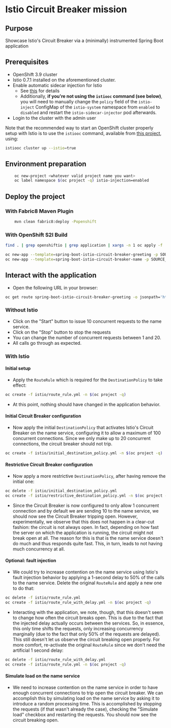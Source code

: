 # Istio Circuit Breaker mission

## Purpose

Showcase Istio's Circuit Breaker via a (minimally) instrumented Spring Boot application

## Prerequisites

- OpenShift 3.9 cluster
- Istio 0.7.1 installed on the aforementioned cluster.
- Enable automatic sidecar injection for Istio
  * See [this](https://istio.io/docs/setup/kubernetes/sidecar-injection.html) for details
  * Additionally, **if you're not using the `istiooc` command (see below)**, you will need to manually change the `policy` field
  of the `istio-inject` ConfigMap of the `istio-system` namespace from `enabled` to `disabled` and restart the
  `istio-sidecar-injector` pod afterwards.
- Login to the cluster with the admin user

Note that the recommended way to start an OpenShift cluster properly setup with Istio is to use the `istiooc` command,
available from [this project](https://github.com/openshift-istio/origin/releases/), using:

```bash
istiooc cluster up --istio=true
```

## Environment preparation

```bash
    oc new-project <whatever valid project name you want>
    oc label namespace $(oc project -q) istio-injection=enabled
```

## Deploy the project

### With Fabric8 Maven Plugin
```bash
    mvn clean fabric8:deploy -Popenshift
```

### With OpenShift S2I Build
```bash
find . | grep openshiftio | grep application | xargs -n 1 oc apply -f

oc new-app --template=spring-boot-istio-circuit-breaker-greeting -p SOURCE_REPOSITORY_URL=https://github.com/snowdrop/spring-boot-istio-circuit-breaker-booster  -p SOURCE_REPOSITORY_REF=master -p SOURCE_REPOSITORY_DIR=name-service
oc new-app --template=spring-boot-istio-circuit-breaker-name -p SOURCE_REPOSITORY_URL=https://github.com/snowdrop/spring-boot-istio-circuit-breaker-booster  -p SOURCE_REPOSITORY_REF=master -p SOURCE_REPOSITORY_DIR=name-service    
```

## Interact with the application

* Open the following URL in your browser:
```bash
oc get route spring-boot-istio-circuit-breaker-greeting -o jsonpath='http://{.spec.host}{"\n"}'
```

### Without Istio

* Click on the "Start" button to issue 10 concurrent requests to the name service.
* Click on the "Stop" button to stop the requests
* You can change the number of concurrent requests between 1 and 20.
* All calls go through as expected.

### With Istio

#### Initial setup
* Apply the `RouteRule` which is required for the `DestinationPolicy` to take effect:
```bash
oc create -f istio/route_rule.yml -n $(oc project -q)
```
* At this point, nothing should have changed in the application behavior.

#### Initial Circuit Breaker configuration
* Now apply the initial `DestinationPolicy` that activates Istio's Circuit Breaker on the name service, configuring it to allow 
a maximum of 100 concurrent connections. Since we only make up to 20 concurrent connections, the circuit breaker should not trip.
```bash
oc create -f istio/initial_destination_policy.yml -n $(oc project -q)
```

#### Restrictive Circuit Breaker configuration
* Now apply a more restrictive `DestinationPolicy`, after having remove the initial one:
```bash
oc delete -f istio/initial_destination_policy.yml
oc create -f istio/restrictive_destination_policy.yml -n $(oc project -q)
```

* Since the Circuit Breaker is now configured to only allow 1 concurrent connection and by default we are sending 10 to the name
service, we should now see the Circuit Breaker tripping open. However, experimentally, we observe that this does not happen in 
a clear-cut fashion: the circuit is not always open. In fact, depending on how fast the server on which the application is
running, the circuit might not break open at all. The reason for this is that is the name service doesn't do much and thus 
responds quite fast. This, in turn, leads to not having much concurrency at all.

#### Optional: fault injection 

* We could try to increase contention on the name service using Istio's fault injection behavior by applying a 1-second 
delay to 50% of the calls to the name service. Delete the original `RouteRule` and apply a new one to do that:
```bash
oc delete -f istio/route_rule.yml
oc create -f istio/route_rule_with_delay.yml -n $(oc project -q)
```

* Interacting with the application, we note, though, that this doesn't seem to change how often the circuit breaks open. This is
due to the fact that the injected delay actually occurs between the services. So, in essence, this only time shifts the requests,
only increasing concurrency marginally (due to the fact that only 50% of the requests are delayed). This still doesn't let us
observe the circuit breaking open properly. For more comfort, re-activate the original `RouteRule` since we don't need
the artificial 1 second delay:
```bash
oc delete -f istio/route_rule_with_delay.yml
oc create -f istio/route_rule.yml -n $(oc project -q)
```

#### Simulate load on the name service

* We need to increase contention on the name service in order to have enough concurrent connections to trip open the circuit
breaker. We can accomplish this by simulating load on the name service by asking it to introduce a random processing time. This
is accomplished by stopping the requests (if that wasn't already the case), checking the "Simulate load" checkbox and restarting
the requests. You should now see the circuit breaking open.